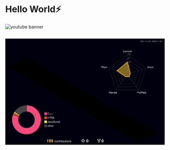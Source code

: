 # Hello World⚡
![youtube banner](https://user-images.githubusercontent.com/118968916/204852438-838289fb-073b-43a7-b18a-037177a12d03.png)
##
![3d](./profile-3d-contrib/profile-night-rainbow.svg)
##
